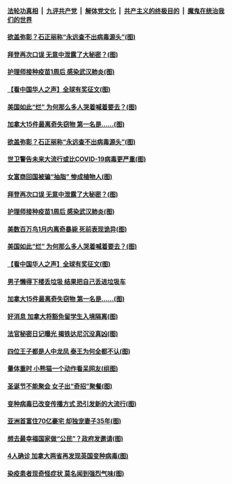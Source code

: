 

####  [法轮功真相](../../../../basic/blob/master/README.md?t=12311431) &nbsp;|&nbsp; [九评共产党](../../../../9ping.md/blob/master/README.md?t=12311431) &nbsp;|&nbsp; [解体党文化](../../../../jtdwh.md/blob/master/README.md?t=12311431)  &nbsp;|&nbsp; [共产主义的终极目的](../../../../gczydzjmd.md/blob/master/README.md?t=12311431) &nbsp;|&nbsp; [魔鬼在统治我们的世界](../../../../mgztzwmdsj.md/blob/master/README.md?t=12311431) 

#### [欲盖弥彰？石正丽称“永远查不出病毒源头”(图)](../pages/p3/957580.md?t=12311431) 

#### [拜登再次口误 无意中泄露了大秘密？(图)](../pages/p3/957567.md?t=12311431) 

#### [护理师接种疫苗1周后 感染武汉肺炎(图)](../pages/p3/957554.md?t=12311431) 

#### [【看中国华人之声】全球有奖征文(图)](../pages/p3/953963.md?t=12311431) 

#### [美国如此“烂” 为何那么多人哭着喊着要去？(图)](../pages/p3/957495.md?t=12311431) 

#### [加拿大15件最离奇失窃物 第一名是……(图)](../pages/p3/957484.md?t=12311431) 

#### [欲盖弥彰？石正丽称“永远查不出病毒源头”(图)](../pages/p3/957580.md?t=12311431) 

#### [世卫警告未来大流行或比COVID-19病毒更严重(图)](../pages/p3/957572.md?t=12311431) 

#### [女富商回国被骗“抽脂” 惨成植物人(图)](../pages/p3/957570.md?t=12311431) 

#### [拜登再次口误 无意中泄露了大秘密？(图)](../pages/p3/957567.md?t=12311431) 

#### [护理师接种疫苗1周后 感染武汉肺炎(图)](../pages/p3/957554.md?t=12311431) 

#### [美数百万鸟1月内离奇暴毙 死前表现诡异(图)](../pages/p3/957550.md?t=12311431) 

#### [美国如此“烂” 为何那么多人哭着喊着要去？(图)](../pages/p3/957495.md?t=12311431) 

#### [【看中国华人之声】全球有奖征文(图)](../pages/p3/953963.md?t=12311431) 

#### [男子懒得下楼丢垃圾 结果把自己丢进垃圾车](../pages/p3/957492.md?t=12311431) 

#### [加拿大15件最离奇失窃物 第一名是……(图)](../pages/p3/957484.md?t=12311431) 

#### [好消息 加拿大将豁免留学生入境隔离(图)](../pages/p3/957431.md?t=12311431) 

#### [法官秘密日记曝光 揭铁达尼沉没真凶(图)](../pages/p3/957420.md?t=12311431) 

#### [四位王子都是人中龙凤 泰王为何全都不认(图)](../pages/p3/957417.md?t=12311431) 

#### [量体重时 小熊猫一个动作看呆网友(组图)](../pages/p3/957337.md?t=12311431) 

#### [圣诞节不能聚会 女子出“奇招”聚餐(图)](../pages/p3/957346.md?t=12311431) 

#### [变种病毒已改变传播方式 恐引发新的大流行(图)](../pages/p3/957338.md?t=12311431) 

#### [亚洲首富住70亿豪宅 却独宠妻子35年(图)](../pages/p3/957336.md?t=12311431) 

#### [想去最幸福国家做“公民”？政府发邀请(图)](../pages/p3/957334.md?t=12311431) 

#### [4人确诊 加拿大两省再发现英国变种病毒(图)](../pages/p3/957326.md?t=12311431) 

#### [染疫患者现奇怪症状 莫名闻到强烈气味(图)](../pages/p3/957318.md?t=12311431) 

